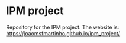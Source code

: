 # IPM project
Repository for the IPM project.
The website is: https://joaomsfmartinho.github.io/ipm_project/
